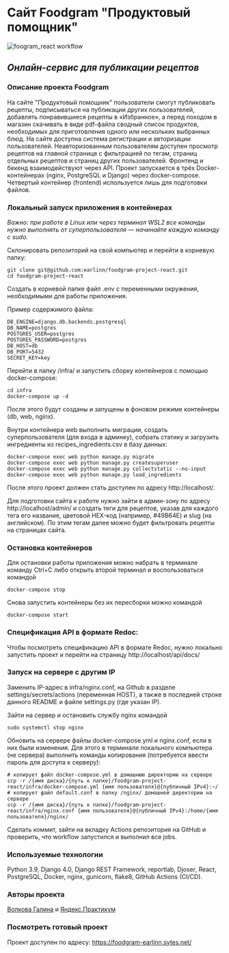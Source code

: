 # Сайт Foodgram "Продуктовый помощник"

![foogram_react workflow](https://github.com/earlinn/foodgram-project-react/actions/workflows/foodgram_workflow.yml/badge.svg)

## _Онлайн-сервис для публикации рецептов_

### Описание проекта Foodgram

На сайте "Продуктовый помощник" пользователи смогут публиковать рецепты, 
подписываться на публикации других пользователей, добавлять понравившиеся 
рецепты в «Избранное», а перед походом в магазин скачивать в виде pdf-файла 
сводный список продуктов, необходимых для приготовления одного или нескольких 
выбранных блюд.
На сайте доступна система регистрации и авторизации пользователей. 
Неавторизованным пользователям доступен просмотр рецептов на главной странице 
с фильтрацией по тегам, страниц отдельных рецептов и страниц других 
пользователей.
Фронтенд и бекенд взаимодействуют через API.
Проект запускается в трёх Docker-контейнерах (nginx, PostgreSQL и Django) 
через docker-compose. Четвертый контейнер (frontend) используется лишь для 
подготовки файлов.

### Локальный запуск приложения в контейнерах

_Важно: при работе в Linux или через терминал WSL2 все команды нужно выполнять от суперпользователя — начинайте каждую команду с sudo._

Склонировать репозиторий на свой компьютер и перейти в корневую папку:
```
git clone git@github.com:earlinn/foodgram-project-react.git
cd foodgram-project-react
```

Создать в корневой папке файл .env с переменными окружения, необходимыми 
для работы приложения.

Пример содержимого файла:
```
DB_ENGINE=django.db.backends.postgresql
DB_NAME=postgres
POSTGRES_USER=postgres
POSTGRES_PASSWORD=postgres
DB_HOST=db
DB_PORT=5432
SECRET_KEY=key
```

Перейти в папку /infra/ и запустить сборку контейнеров с помощью 
docker-compose: 
```
cd infra
docker-compose up -d
```
После этого будут созданы и запущены в фоновом режиме контейнеры 
(db, web, nginx).

Внутри контейнера web выполнить миграции, создать суперпользователя (для входа 
в админку), собрать статику и загрузить ингредиенты из recipes_ingredients.csv 
в базу данных:
```
docker-compose exec web python manage.py migrate
docker-compose exec web python manage.py createsuperuser
docker-compose exec web python manage.py collectstatic --no-input
docker-compose exec web python manage.py load_ingredients
```
После этого проект должен стать доступен по адресу http://localhost/.

Для подготовки сайта к работе нужно зайти в админ-зону по адресу 
http://localhost/admin/ и создать теги для рецептов, указав для каждого тега 
его название, цветовой HEX-код (например, #49B64E) и slug (на английском). 
По этим тегам далее можно будет фильтровать рецепты на страницах сайта.

### Остановка контейнеров

Для остановки работы приложения можно набрать в терминале команду Ctrl+C 
либо открыть второй терминал и воспользоваться командой
```
docker-compose stop 
```
Снова запустить контейнеры без их пересборки можно командой
```
docker-compose start 
```

### Спецификация API в формате Redoc:

Чтобы посмотреть спецификацию API в формате Redoc, нужно локально запустить 
проект и перейти на страницу http://localhost/api/docs/

### Запуск на сервере с другим IP

Заменить IP-адрес в infra/nginx.conf, на Github в разделе 
settings/secrets/actions (переменная HOST), а также в последней строке данного 
README и файле settings.py (где указан IP).

Зайти на сервер и остановить службу nginx командой
```
sudo systemctl stop nginx 
```
Обновить на сервере файлы docker-compose.yml и nginx.conf, если в 
них были изменения. Для этого в терминале локального компьютера (не сервера) 
выполнить команды копирования (потребуется ввести пароль для доступа к 
серверу):
```
# копирует файл docker-compose.yml в домашнюю директорию на сервере
scp -r /{имя диска}/{путь к папке}/foodgram-project-react/infra/docker-compose.yml {имя пользователя}@{публичный IPv4}:~/
# копирует файл default.conf в папку /nginx/ домашней директории на сервере
scp -r /{имя диска}/{путь к папке}/foodgram-project-react/infra/nginx.conf {имя пользователя}@{публичный IPv4}:/home/{имя пользователя}/nginx/ 
```
Сделать коммит, зайти на вкладку Actions репозитория на GitHub и проверить, 
что workflow запустился и выполнил все jobs.

### Используемые технологии

Python 3.9, Django 4.0, Django REST Framework, reportlab, Djoser, React, 
PostgreSQL, Docker, nginx, gunicorn, flake8, GitHub Actions (CI/CD).

### Авторы проекта

[Волкова Галина](https://github.com/earlinn) и [Яндекс.Практикум](https://practicum.yandex.ru/)

### Посмотреть готовый проект

Проект доступен по адресу: https://foodgram-earlinn.sytes.net/
